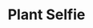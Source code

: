 ---
title: "Plant Selfie"
draft: true
slug: "plant-selfie"
weight: "25"

thumbnail: [
	"illustrations/illustration_026.jpg"
]

header: {
	h1: "..."
}

block_selected: {
	h2: "...",
	bgcolor: "#dd3300",
	img: [ 
		{class: "gallery-col-12", path: "illustrations/illustration_026.jpg"},
	]
}

block_interested: {
	title: "Interested?\nLet's get in touch!"
}

---